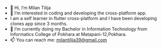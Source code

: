 - 👋 Hi, I’m Milan Tilija
- 👀 I’m interested in coding and developing the cross-platform app.
- I am a self learner in flutter cross-platform and I have been developing clones app since 3 months.
- 🌱 I’m currently doing my Bachelor in Information Technology from Informatics College of Pokhara at Matapani-12,Pokhara.
- 📫 You can reach me: milantilija39@gmail.com

<!---
Milan39/Milan39 is a ✨ special ✨ repository because its `README.md` (this file) appears on your GitHub profile.
You can click the Preview link to take a look at your changes.
--->
